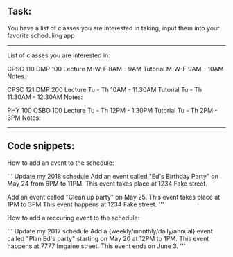 ## Task: 
You have a list of classes you are interested in taking, input them into your favorite scheduling app

***
List of classes you are interested in:

CPSC 110 
DMP 100
Lecture M-W-F 8AM - 9AM
Tutorial M-W-F 9AM - 10AM
Notes:

CPSC 121
DMP 200
Lecture Tu - Th 10AM - 11.30AM
Tutorial Tu - Th 11.30AM - 12.30AM
Notes:

PHY 100
OSBO 100
Lecture Tu - Th 12PM - 1.30PM
Tutorial Tu - Th 2PM - 3PM
Notes: 

***

## Code snippets:

How to add an event to the schedule:

'''
Update my 2018 schedule
Add an event called "Ed's Birthday Party" on May 24 from 6PM to 11PM.
This event takes place at 1234 Fake street.

Add an event called "Clean up party" on May 25.
This event takes place at 1PM to 3PM
This event happens at 1234 Fake street.
'''



How to add a reccuring event to the schedule:

'''
Update my 2017 schedule
Add a {weekly/monthly/daily/annual} event called "Plan Ed's party" starting on May 20 at 12PM to 1PM.
This event happens at 7777 Imgaine street.
This event ends on June 3.
'''